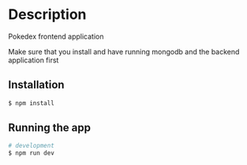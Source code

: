 # Description

Pokedex frontend application

Make sure that you install and have running mongodb and the backend application first

## Installation

```bash
$ npm install
```

## Running the app

```bash
# development
$ npm run dev
```
